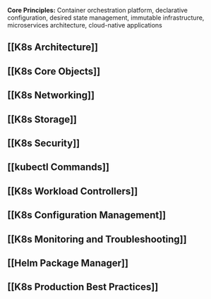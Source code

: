 **Core Principles:** Container orchestration platform, declarative configuration, desired state management, immutable infrastructure, microservices architecture, cloud-native applications

## [[K8s Architecture]]

## [[K8s Core Objects]]

## [[K8s Networking]]

## [[K8s Storage]]

## [[K8s Security]]

## [[kubectl Commands]]

## [[K8s Workload Controllers]]

## [[K8s Configuration Management]]

## [[K8s Monitoring and Troubleshooting]]

## [[Helm Package Manager]]

## [[K8s Production Best Practices]]